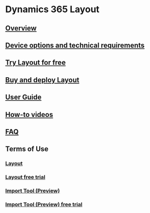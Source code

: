# Dynamics 365 Layout
## [Overview](index.md)
## [Device options and technical requirements](requirements.md)
## [Try Layout for free](try-layout-free.md)
## [Buy and deploy Layout](buy-and-deploy-layout.md)
## [User Guide](user-guide.md)
## [How-to videos](https://go.microsoft.com/fwlink/p/?linkid=2021489)
## [FAQ](faq.md)
## Terms of Use
### [Layout](../legal/layout-license-terms.md)
### [Layout free trial](../legal/layout-free-trial.md)
### [Import Tool (Preview)](../legal/import-tool-license-terms.md)
### [Import Tool (Preview) free trial](../legal/import-tool-free-trial.md)


